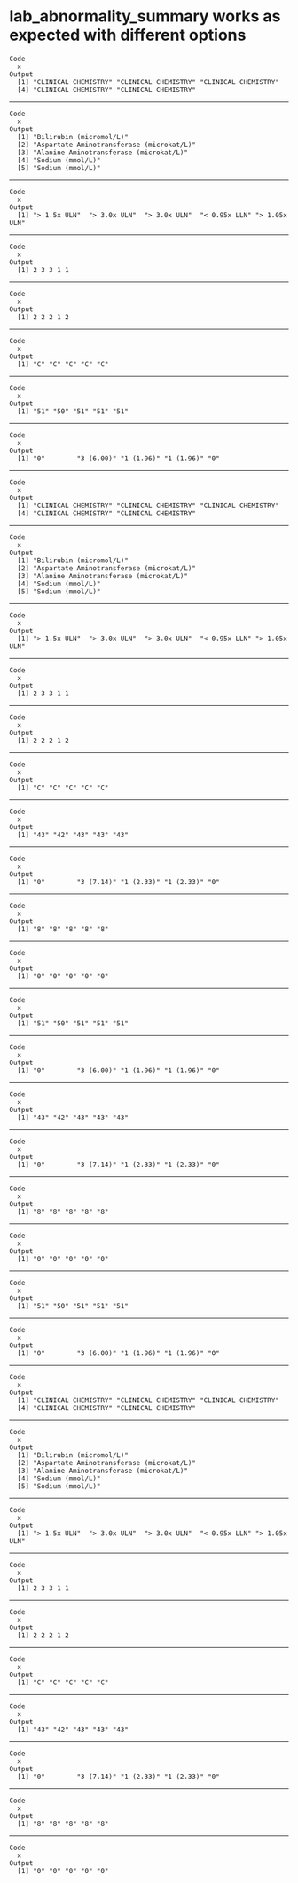 # lab_abnormality_summary works as expected with different options

    Code
      x
    Output
      [1] "CLINICAL CHEMISTRY" "CLINICAL CHEMISTRY" "CLINICAL CHEMISTRY"
      [4] "CLINICAL CHEMISTRY" "CLINICAL CHEMISTRY"

---

    Code
      x
    Output
      [1] "Bilirubin (micromol/L)"                 
      [2] "Aspartate Aminotransferase (microkat/L)"
      [3] "Alanine Aminotransferase (microkat/L)"  
      [4] "Sodium (mmol/L)"                        
      [5] "Sodium (mmol/L)"                        

---

    Code
      x
    Output
      [1] "> 1.5x ULN"  "> 3.0x ULN"  "> 3.0x ULN"  "< 0.95x LLN" "> 1.05x ULN"

---

    Code
      x
    Output
      [1] 2 3 3 1 1

---

    Code
      x
    Output
      [1] 2 2 2 1 2

---

    Code
      x
    Output
      [1] "C" "C" "C" "C" "C"

---

    Code
      x
    Output
      [1] "51" "50" "51" "51" "51"

---

    Code
      x
    Output
      [1] "0"        "3 (6.00)" "1 (1.96)" "1 (1.96)" "0"       

---

    Code
      x
    Output
      [1] "CLINICAL CHEMISTRY" "CLINICAL CHEMISTRY" "CLINICAL CHEMISTRY"
      [4] "CLINICAL CHEMISTRY" "CLINICAL CHEMISTRY"

---

    Code
      x
    Output
      [1] "Bilirubin (micromol/L)"                 
      [2] "Aspartate Aminotransferase (microkat/L)"
      [3] "Alanine Aminotransferase (microkat/L)"  
      [4] "Sodium (mmol/L)"                        
      [5] "Sodium (mmol/L)"                        

---

    Code
      x
    Output
      [1] "> 1.5x ULN"  "> 3.0x ULN"  "> 3.0x ULN"  "< 0.95x LLN" "> 1.05x ULN"

---

    Code
      x
    Output
      [1] 2 3 3 1 1

---

    Code
      x
    Output
      [1] 2 2 2 1 2

---

    Code
      x
    Output
      [1] "C" "C" "C" "C" "C"

---

    Code
      x
    Output
      [1] "43" "42" "43" "43" "43"

---

    Code
      x
    Output
      [1] "0"        "3 (7.14)" "1 (2.33)" "1 (2.33)" "0"       

---

    Code
      x
    Output
      [1] "8" "8" "8" "8" "8"

---

    Code
      x
    Output
      [1] "0" "0" "0" "0" "0"

---

    Code
      x
    Output
      [1] "51" "50" "51" "51" "51"

---

    Code
      x
    Output
      [1] "0"        "3 (6.00)" "1 (1.96)" "1 (1.96)" "0"       

---

    Code
      x
    Output
      [1] "43" "42" "43" "43" "43"

---

    Code
      x
    Output
      [1] "0"        "3 (7.14)" "1 (2.33)" "1 (2.33)" "0"       

---

    Code
      x
    Output
      [1] "8" "8" "8" "8" "8"

---

    Code
      x
    Output
      [1] "0" "0" "0" "0" "0"

---

    Code
      x
    Output
      [1] "51" "50" "51" "51" "51"

---

    Code
      x
    Output
      [1] "0"        "3 (6.00)" "1 (1.96)" "1 (1.96)" "0"       

---

    Code
      x
    Output
      [1] "CLINICAL CHEMISTRY" "CLINICAL CHEMISTRY" "CLINICAL CHEMISTRY"
      [4] "CLINICAL CHEMISTRY" "CLINICAL CHEMISTRY"

---

    Code
      x
    Output
      [1] "Bilirubin (micromol/L)"                 
      [2] "Aspartate Aminotransferase (microkat/L)"
      [3] "Alanine Aminotransferase (microkat/L)"  
      [4] "Sodium (mmol/L)"                        
      [5] "Sodium (mmol/L)"                        

---

    Code
      x
    Output
      [1] "> 1.5x ULN"  "> 3.0x ULN"  "> 3.0x ULN"  "< 0.95x LLN" "> 1.05x ULN"

---

    Code
      x
    Output
      [1] 2 3 3 1 1

---

    Code
      x
    Output
      [1] 2 2 2 1 2

---

    Code
      x
    Output
      [1] "C" "C" "C" "C" "C"

---

    Code
      x
    Output
      [1] "43" "42" "43" "43" "43"

---

    Code
      x
    Output
      [1] "0"        "3 (7.14)" "1 (2.33)" "1 (2.33)" "0"       

---

    Code
      x
    Output
      [1] "8" "8" "8" "8" "8"

---

    Code
      x
    Output
      [1] "0" "0" "0" "0" "0"

